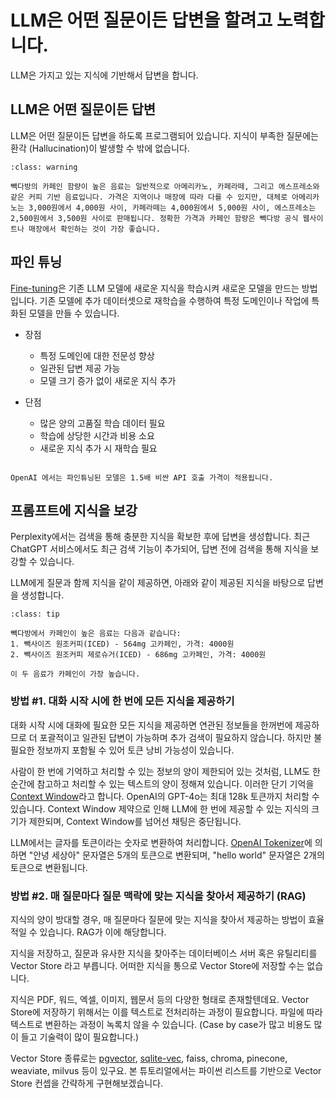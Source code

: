 # LLM은 어떤 질문이든 답변을 할려고 노력합니다.

LLM은 가지고 있는 지식에 기반해서 답변을 합니다.

## LLM은 어떤 질문이든 답변

LLM은 어떤 질문이든 답변을 하도록 프로그램되어 있습니다.
지식이 부족한 질문에는 환각 (Hallucination)이 발생할 수 밖에 없습니다.

```{admonition} 질문 : 빽다방 카페인이 높은 음료와 가격은?
:class: warning

빽다방의 카페인 함량이 높은 음료는 일반적으로 아메리카노, 카페라떼, 그리고 에스프레소와 같은 커피 기반 음료입니다. 가격은 지역이나 매장에 따라 다를 수 있지만, 대체로 아메리카노는 3,000원에서 4,000원 사이, 카페라떼는 4,000원에서 5,000원 사이, 에스프레소는 2,500원에서 3,500원 사이로 판매됩니다. 정확한 가격과 카페인 함량은 빽다방 공식 웹사이트나 매장에서 확인하는 것이 가장 좋습니다.
```

## 파인 튜닝

[Fine-tuning](https://platform.openai.com/docs/guides/fine-tuning)은 기존 LLM 모델에 새로운 지식을 학습시켜 새로운 모델을 만드는 방법입니다. 기존 모델에 추가 데이터셋으로 재학습을 수행하여 특정 도메인이나 작업에 특화된 모델을 만들 수 있습니다.

+ 장점
    - 특정 도메인에 대한 전문성 향상
    - 일관된 답변 제공 가능
    - 모델 크기 증가 없이 새로운 지식 추가

+ 단점
    - 많은 양의 고품질 학습 데이터 필요
    - 학습에 상당한 시간과 비용 소요
    - 새로운 지식 추가 시 재학습 필요

```{admonition} 파인튜닝 모델 가격

OpenAI 에서는 파인튜닝된 모델은 1.5배 비싼 API 호출 가격이 적용됩니다.
```

## 프롬프트에 지식을 보강

Perplexity에서는 검색을 통해 충분한 지식을 확보한 후에 답변을 생성합니다.
최근 ChatGPT 서비스에서도 최근 검색 기능이 추가되어, 답변 전에 검색을 통해 지식을 보강할 수 있습니다.

LLM에게 질문과 함께 지식을 같이 제공하면, 아래와 같이 제공된 지식을 바탕으로 답변을 생성합니다.

```{admonition} 질문 : (지식을 제공하면서) 빽다방 카페인이 높은 음료와 가격은?
:class: tip

빽다방에서 카페인이 높은 음료는 다음과 같습니다:
1. 빽사이즈 원조커피(ICED) - 564mg 고카페인, 가격: 4000원
2. 빽사이즈 원조커피 제로슈거(ICED) - 686mg 고카페인, 가격: 4000원

이 두 음료가 카페인이 가장 높습니다.
```

### 방법 #1. 대화 시작 시에 한 번에 모든 지식을 제공하기

대화 시작 시에 대화에 필요한 모든 지식을 제공하면 연관된 정보들을 한꺼번에 제공하므로 더 포괄적이고 일관된 답변이 가능하며 추가 검색이 필요하지 않습니다.
하지만 불필요한 정보까지 포함될 수 있어 토큰 낭비 가능성이 있습니다.

사람이 한 번에 기억하고 처리할 수 있는 정보의 양이 제한되어 있는 것처럼, LLM도 한 순간에 참고하고 처리할 수 있는 텍스트의 양이 정해져 있습니다.
이러한 단기 기억을 [Context Window](https://platform.openai.com/docs/models#context-window)라고 합니다.
OpenAI의 GPT-4o는 최대 128k 토큰까지 처리할 수 있습니다.
Context Window 제약으로 인해 LLM에 한 번에 제공할 수 있는 지식의 크기가 제한되며, Context Window를 넘어선 채팅은 중단됩니다.

LLM에서는 글자를 토큰이라는 숫자로 변환하여 처리합니다. [OpenAI Tokenizer](https://platform.openai.com/tokenizer)에 의하면 "안녕 세상아" 문자열은 5개의 토큰으로 변환되며,
"hello world" 문자열은 2개의 토큰으로 변환됩니다.

### 방법 #2. 매 질문마다 질문 맥락에 맞는 지식을 찾아서 제공하기 (RAG)

지식의 양이 방대할 경우, 매 질문마다 질문에 맞는 지식을 찾아서 제공하는 방법이 효율적일 수 있습니다.
RAG가 이에 해당합니다.

지식을 저장하고, 질문과 유사한 지식을 찾아주는 데이터베이스 서버 혹은 유틸리티를 Vector Store 라고 부릅니다.
어떠한 지식을 통으로 Vector Store에 저장할 수는 없습니다.

지식은 PDF, 워드, 엑셀, 이미지, 웹문서 등의 다양한 형태로 존재할텐데요.
Vector Store에 저장하기 위해서는 이를 텍스트로 전처리하는 과정이 필요합니다.
파일에 따라 텍스트로 변환하는 과정이 녹록치 않을 수 있습니다.
(Case by case가 많고 비용도 많이 들고 기술력이 많이 필요합니다.)

Vector Store 종류로는 [pgvector](https://github.com/pgvector/pgvector), [sqlite-vec](https://github.com/asg017/sqlite-vec), faiss, chroma, pinecone, weaviate, milvus 등이 있구요.
본 튜토리얼에서는 파이썬 리스트를 기반으로 Vector Store 컨셉을 간략하게 구현해보겠습니다.
